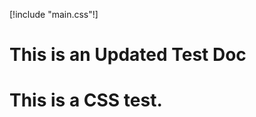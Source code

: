 [!include "main.css"!]

# This is an Updated Test Doc

<h1 class="test-h1">
  This is a CSS test.
</h1>
